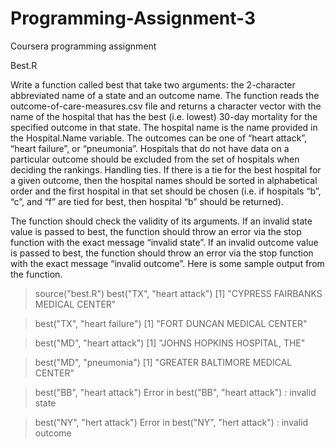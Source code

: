 # Programming-Assignment-3
Coursera programming assignment

Best.R

Write a function called best that take two arguments: the 2-character abbreviated name of a state and an
outcome name. The function reads the outcome-of-care-measures.csv file and returns a character vector
with the name of the hospital that has the best (i.e. lowest) 30-day mortality for the specified outcome
in that state. The hospital name is the name provided in the Hospital.Name variable. The outcomes can
be one of “heart attack”, “heart failure”, or “pneumonia”. Hospitals that do not have data on a particular
outcome should be excluded from the set of hospitals when deciding the rankings.
Handling ties. If there is a tie for the best hospital for a given outcome, then the hospital names should
be sorted in alphabetical order and the first hospital in that set should be chosen (i.e. if hospitals “b”, “c”,
and “f” are tied for best, then hospital “b” should be returned).

The function should check the validity of its arguments. If an invalid state value is passed to best, the
function should throw an error via the stop function with the exact message “invalid state”. If an invalid
outcome value is passed to best, the function should throw an error via the stop function with the exact
message “invalid outcome”.
Here is some sample output from the function.
> source("best.R")
> best("TX", "heart attack")
[1] "CYPRESS FAIRBANKS MEDICAL CENTER"

> best("TX", "heart failure")
[1] "FORT DUNCAN MEDICAL CENTER"

> best("MD", "heart attack")
[1] "JOHNS HOPKINS HOSPITAL, THE"

> best("MD", "pneumonia")
[1] "GREATER BALTIMORE MEDICAL CENTER"

> best("BB", "heart attack")
Error in best("BB", "heart attack") : invalid state

> best("NY", "hert attack")
Error in best("NY", "hert attack") : invalid outcome



